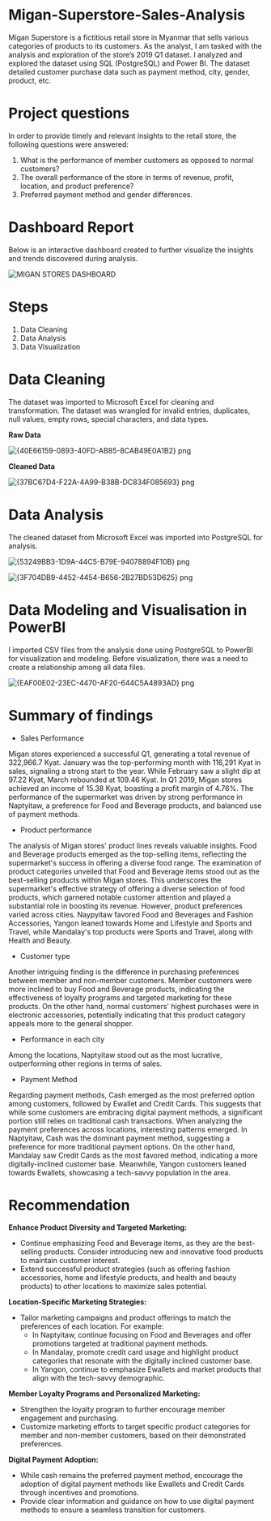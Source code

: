 # Migan-Superstore-Sales-Analysis

Migan Superstore is a fictitious retail store in Myanmar that sells various categories of products to its customers. As the analyst, I am tasked with the analysis and exploration of the store’s 2019 Q1 dataset. 
I analyzed and explored the dataset using SQL (PostgreSQL) and Power BI. 
The dataset detailed customer purchase data such as payment method, city, gender, product, etc. 

# Project questions
In order to provide timely and relevant insights to the retail store, the following questions were answered:
1. What is the performance of member customers as opposed to normal customers? 
2. The overall performance of the store in terms of revenue, profit, location, and product preference?
3. Preferred payment method and gender differences.

# Dashboard Report
Below is an interactive dashboard created to further visualize the insights and trends discovered during analysis. 

![MIGAN STORES DASHBOARD](https://github.com/AishatOlawale/Migan-Superstore-Sales-Analysis/assets/141041957/c3bdd14c-8485-4f22-80f0-cd654e8c4f1e)

# Steps 
1. Data Cleaning
2. Data Analysis
3. Data Visualization
   
# Data Cleaning
The dataset was imported to Microsoft Excel for cleaning and transformation. The dataset was wrangled for invalid entries, duplicates, null values, empty rows, special characters, and data types. 

**Raw Data**

![{40E66159-0893-40FD-AB85-8CAB49E0A1B2} png](https://github.com/AishatOlawale/Migan-Superstore-Sales-Analysis/assets/141041957/0ba9b5ce-a491-4a94-b6e5-e53ff5166dd4)

**Cleaned Data**
 
![{37BC67D4-F22A-4A99-B38B-DC834F085693} png](https://github.com/AishatOlawale/Migan-Superstore-Sales-Analysis/assets/141041957/0b74a7b7-50b9-4686-9ea9-a750a4eb65f8)
  
# Data Analysis
The cleaned dataset from Microsoft Excel was imported into PostgreSQL for analysis.

![{53249BB3-1D9A-44C5-B79E-94078894F10B} png](https://github.com/AishatOlawale/Migan-Superstore-Sales-Analysis/assets/141041957/c34bb6a3-54ee-4477-a7bf-9d8a1df1378d)


![{3F704DB9-4452-4454-B656-2B27BD53D625} png](https://github.com/AishatOlawale/Migan-Superstore-Sales-Analysis/assets/141041957/d76fa969-a689-4028-a10c-04d2fdc73654)


# Data Modeling and Visualisation in PowerBI
I imported CSV files from the analysis done using PostgreSQL to PowerBI for visualization and modeling. Before visualization, there was a need to create a relationship among all data files.  

![{EAF00E02-23EC-4470-AF20-644C5A4893AD} png](https://github.com/AishatOlawale/Migan-Superstore-Sales-Analysis/assets/141041957/a3d7884d-c670-41de-936d-d3baa89c7b40)

# Summary of findings 

- Sales Performance 

Migan stores experienced a successful Q1, generating a total revenue of 322,966.7 Kyat. January was the top-performing month with 116,291 Kyat in sales, signaling a strong start to the year. While February saw a slight dip at 97.22 Kyat, March rebounded at 109.46 Kyat. In Q1 2019, Migan stores achieved an income of 15.38 Kyat, boasting a profit margin of 4.76%. The performance of the supermarket was driven by strong performance in Naptyitaw, a preference for Food and Beverage products, and balanced use of payment methods.

- Product performance

The analysis of Migan stores' product lines reveals valuable insights. Food and Beverage products emerged as the top-selling items, reflecting the supermarket's success in offering a diverse food range.
The examination of product categories unveiled that Food and Beverage items stood out as the best-selling products within Migan stores. This underscores the supermarket's effective strategy of offering a diverse selection of food products, which garnered notable customer attention and played a substantial role in boosting its revenue. However, product preferences varied across cities. Naypyitaw favored Food and Beverages and Fashion Accessories, Yangon leaned towards Home and Lifestyle and Sports and Travel, while Mandalay's top products were Sports and Travel, along with Health and Beauty.
 
- Customer type

Another intriguing finding is the difference in purchasing preferences between member and non-member customers. Member customers were more inclined to buy Food and Beverage products, indicating the effectiveness of loyalty programs and targeted marketing for these products. On the other hand, normal customers' highest purchases were in electronic accessories, potentially indicating that this product category appeals more to the general shopper.

- Performance in each city
  
Among the locations, Naptyitaw stood out as the most lucrative, outperforming other regions in terms of sales.  

- Payment Method
  
Regarding payment methods, Cash emerged as the most preferred option among customers, followed by Ewallet and Credit Cards. This suggests that while some customers are embracing digital payment methods, a significant portion still relies on traditional cash transactions.
When analyzing the payment preferences across locations, interesting patterns emerged. In Naptyitaw, Cash was the dominant payment method, suggesting a preference for more traditional payment options. On the other hand, Mandalay saw Credit Cards as the most favored method, indicating a more digitally-inclined customer base. Meanwhile, Yangon customers leaned towards Ewallets, showcasing a tech-savvy population in the area.
 
 # Recommendation
**Enhance Product Diversity and Targeted Marketing:**
   - Continue emphasizing Food and Beverage items, as they are the best-selling products. Consider introducing new and innovative food products to maintain customer interest.
   - Extend successful product strategies (such as offering fashion accessories, home and lifestyle products, and health and beauty products) to other locations to maximize sales potential.

**Location-Specific Marketing Strategies:**
   - Tailor marketing campaigns and product offerings to match the preferences of each location. For example:
     - In Naptyitaw, continue focusing on Food and Beverages and offer promotions targeted at traditional payment methods.
     - In Mandalay, promote credit card usage and highlight product categories that resonate with the digitally inclined customer base.
     - In Yangon, continue to emphasize Ewallets and market products that align with the tech-savvy demographic.

**Member Loyalty Programs and Personalized Marketing:**
   - Strengthen the loyalty program to further encourage member engagement and purchasing.
   - Customize marketing efforts to target specific product categories for member and non-member customers, based on their demonstrated preferences.

**Digital Payment Adoption:**
   - While cash remains the preferred payment method, encourage the adoption of digital payment methods like Ewallets and Credit Cards through incentives and promotions.
   - Provide clear information and guidance on how to use digital payment methods to ensure a seamless transition for customers.
